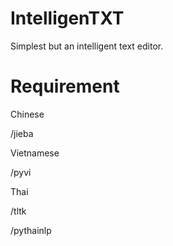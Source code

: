 # IntelligenTXT
Simplest but an intelligent text editor.


# Requirement


Chinese


/jieba


Vietnamese


/pyvi


Thai


/tltk


/pythainlp
